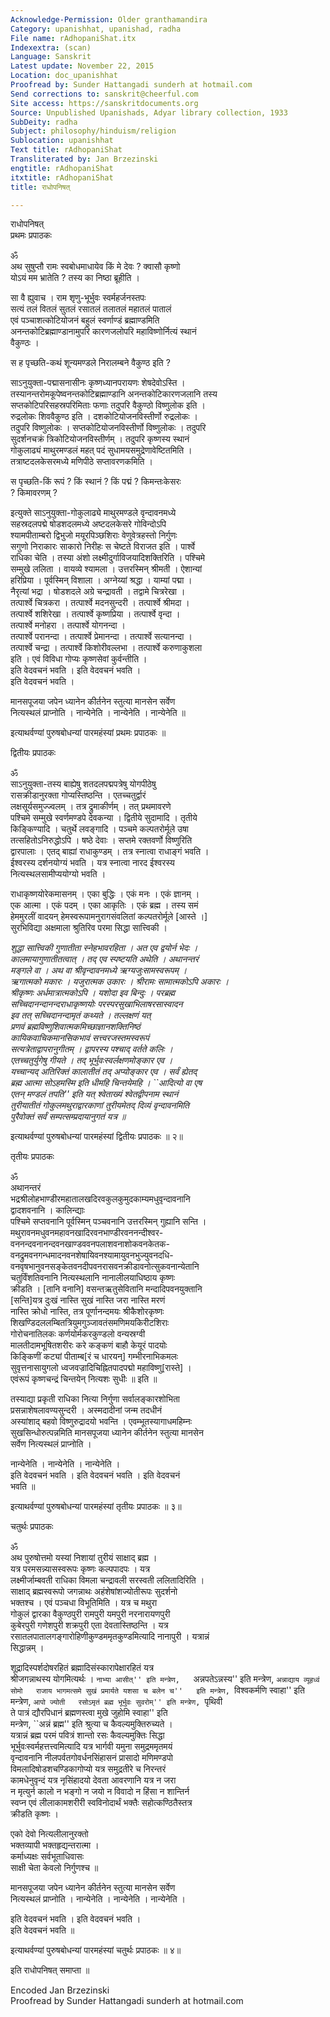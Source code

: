```yaml
---
Acknowledge-Permission: Older granthamandira
Category: upanishhat, upanishad, radha
File name: rAdhopaniShat.itx
Indexextra: (scan)
Language: Sanskrit
Latest update: November 22, 2015
Location: doc_upanishhat
Proofread by: Sunder Hattangadi sunderh at hotmail.com
Send corrections to: sanskrit@cheerful.com
Site access: https://sanskritdocuments.org
Source: Unpublished Upanishads, Adyar library collection, 1933
SubDeity: radha
Subject: philosophy/hinduism/religion
Sublocation: upanishhat
Text title: rAdhopaniShat
Transliterated by: Jan Brzezinski
engtitle: rAdhopaniShat
itxtitle: rAdhopaniShat
title: राधोपनिषत्

---
```

  
 राधोपनिषत्   
प्रथमः प्रपाठकः  
  
ॐ  
अथ सुषुप्तौ रामः स्वबोधमाधायेव किं मे देवः ? क्वासौ कृष्णो  
योऽयं मम भ्रातेति ? तस्य का निष्ठा ब्रूहीति ।  
  
सा वै ह्युवाच । राम शृणु-भूर्भुवः स्वर्महर्जनस्तपः  
सत्यं तलं वितलं सुतलं रसातलं तलातलं महातलं पातालं  
एवं पञ्चाशत्कोटियोजनं बहुलं स्वर्णाण्डं ब्रह्माण्डमिति  
अनन्तकोटिब्रह्माण्डानामुपरि कारणजलोपरि महाविष्णोर्नित्यं स्थानं  
वैकुण्ठः ।  
  
स ह पृच्छति-कथं शून्यमण्डले निरालम्बने वैकुण्ठ इति ?   
  
साऽनुयुक्ता-पद्मासनासीनः कृष्णध्यानपरायणः शेषदेवोऽस्ति ।  
तस्यानन्तरोमकूपेष्वनन्तकोटिब्रह्माण्डानि अनन्तकोटिकारणजलानि तस्य  
सप्तकोटिपरिसहस्रपरिमिताः फणाः तदुपरि वैकुण्ठो विष्णुलोक इति ।  
रुद्रलोकः शिववैकुण्ठ इति । दशकोटियोजनविस्तीर्णो रुद्रलोकः ।  
तदुपरि विष्णुलोकः । सप्तकोटियोजनविस्तीर्णो विष्णुलोकः । तदुपरि  
सुदर्शनचक्रं त्रिकोटियोजनविस्तीर्णम् । तदुपरि कृष्णस्य स्थानं  
गोकुलाढ्यं माथुरमण्डलं महत् पदं सुधामयसमुद्रेणावेष्टितमिति ।  
तत्राष्टदलकेसरमध्ये मणिपीठे सप्तावरणकमिति ।  
  
स पृच्छति-किं रूपं ? किं स्थानं ? किं पद्मं ? किमन्तःकेसरः  
? किमावरणम् ?  
  
इत्युक्ते साऽनुयुक्ता-गोकुलाढ्ये माथुरमण्डले वृन्दावनमध्ये  
सहस्रदलपद्मे षोडशदलमध्ये अष्टदलकेसरे गोविन्दोऽपि  
श्यामपीताम्बरो द्विभुजो मयूरपिञ्छशिराः वेणुवेत्रहस्तो निर्गुणः  
सगुणो निराकारः साकारो निरीहः स चेष्टते विराजत इति । पार्श्वे  
राधिका चेति । तस्या अंशो लक्ष्मीदुर्गाविजयादिशक्तिरिति । पश्चिमे  
सम्मुखे ललिता । वायव्ये श्यामला । उत्तरस्मिन् श्रीमती । ऐशान्यां  
हरिप्रिया । पूर्वस्मिन् विशाला । अग्नेय्यां श्रद्धा । याम्यां पद्मा ।  
नैरृत्यां भद्रा । षोडशदले अग्रे चन्द्रावती । तद्वामे चित्ररेखा ।  
तत्पार्श्वे चित्रकरा । तत्पार्श्वे मदनसुन्दरी । तत्पार्श्वे श्रीमदा ।  
तत्पार्श्वे शशिरेखा । तत्पार्श्वे कृष्णप्रिया । तत्पार्श्वे वृन्दा ।  
तत्पार्श्वे मनोहरा । तत्पार्श्वे योगनन्दा ।  
तत्पार्श्वे परानन्दा । तत्पार्श्वे प्रेमानन्दा । तत्पार्श्वे सत्यानन्दा ।  
तत्पार्श्वे चन्द्रा । तत्पार्श्वे किशोरीवल्लभा । तत्पार्श्वे करुणाकुशला  
इति । एवं विविधा गोप्यः कृष्णसेवां कुर्वन्तीति ।   
इति वेदवचनं भवति । इति वेदवचनं भवति ।  
इति वेदवचनं भवति ।  
  
मानसपूजया जपेन ध्यानेन कीर्तनेन स्तुत्या मानसेन सर्वेण  
नित्यस्थलं प्राप्नोति । नान्येनेति । नान्येनेति । नान्येनेति ॥  
  
इत्याथर्वण्यां पुरुषबोधन्यां पारमहंस्यां प्रथमः प्रपाठकः ॥  
  
  
  
द्वितीयः प्रपाठकः  
  
ॐ  
साऽनुयुक्ता-तस्य बाह्येषु शतदलपद्मपत्रेषु योगपीठेषु  
रासक्रीडानुरक्ता गोप्यस्तिष्ठन्ति । एतच्चतुर्द्वारं  
लक्षसूर्यसमुज्ज्वलम् । तत्र द्रुमाकीर्णम् । तत् प्रथमावरणे  
पश्चिमे सम्मुखे स्वर्णमण्डपे देवकन्या । द्वितीये सुदामादि । तृतीये  
किङ्किण्यादि । चतुर्थे लवङ्गादि । पञ्चमे कल्पतरोर्मूले उषा  
तत्सहितोऽनिरुद्धोऽपि । षष्ठे देवाः । सप्तमे रक्तवर्णो विष्णुरिति  
द्वारपालाः । एतद् बाह्यां राधाकुण्डम् । तत्र स्नात्वा राधाङ्गं भवति ।  
ईश्वरस्य दर्शनयोग्यं भवति । यत्र स्नात्वा नारद ईश्वरस्य  
नित्यस्थलसामीप्ययोग्यो भवति ।  
  
राधाकृष्णयोरेकमासनम् । एका बुद्धिः । एकं मनः । एकं ज्ञानम् ।  
एक आत्मा । एकं पदम् । एका आकृतिः । एकं ब्रह्म । तस्य समं  
हेममुरलीं वादयन् हेमस्वरूपामनुरागसंवलितां कल्पतरोर्मूले [आस्ते ।]  
सुरभिविद्या अक्षमाला श्रुतिरिव परमा सिद्धा सात्त्विकी ।  
  
*शुद्धा सात्त्विकी गुणातीता स्नेहभावरहिता । अत एव द्वयोर्न भेदः ।  
कालमायागुणातीतत्वात् । तद् एव स्पष्टयति अथेति । अथानन्तरं  
मङ्गले वा । अथ वा श्रीवृन्दावनमध्ये ऋग्यजुःसामस्वरूपम् ।  
ऋगात्मको मकारः । यजुरात्मक उकारः । श्रीरामः सामात्मकोऽपि अकारः ।  
श्रीकृष्णः अर्धमात्रात्मकोऽपि । यशोदा इव बिन्दुः । परब्रह्म  
सच्चिदानन्दानन्दराधाकृष्णयोः परस्परसुखाभिलाषरसास्वादन  
इव तत् सच्चिदानन्दामृतं कथ्यते । तल्लक्षणं यत्  
प्रणवं ब्रह्मविष्णुशिवात्मकमिच्छाज्ञानशक्तिनिष्ठं  
कायिकवाचिकमानसिकभावं सत्त्वरजस्तमस्वरूपं  
सत्यत्रेताद्वापरानुगीतम् । द्वापरस्य पश्चाद् वर्तते कलिः ।  
एतच्चतुर्युगेषु गीयते । तद् भूर्भुवःस्वर्लक्षणमोङ्कार एव ।  
यच्चान्यद् अतिरिक्तं कालातीतं तद् अप्योङ्कार एव । सर्वं ह्येतद्  
ब्रह्म आत्मा सोऽहमस्मि इति धीमहि चिन्तयेमहि । ``आदित्यो वा एष  
एतन् मण्डलं तपति'' इति यत् श्वेताख्यं श्वेतद्वीपनाम स्थानं  
तुरीयातीतं गोकुलमथुराद्वारकाणां तुरीयमेतद् दिव्यं वृन्दावनमिति  
पुरैवोक्तं सर्वं सम्पत्सम्प्रदायानुगतं यत्र ॥*  
  
इत्याथर्वण्यां पुरुषबोधन्यां पारमहंस्यां द्वितीयः प्रपाठकः ॥ २॥  
  
  
  
तृतीयः प्रपाठकः  
  
ॐ  
अथानन्तरं  
भद्रश्रीलोहभाण्डीरमहातालखदिरवकुलकुमुदकाम्यमधुवृन्दावनानि  
द्वादशवनानि । कालिन्द्याः  
पश्चिमे सप्तवनानि पूर्वस्मिन् पञ्चवनानि उत्तरस्मिन् गुह्यानि सन्ति ।  
मथुरावनमधुवनमहावनखादिरवनभाण्डीरवननन्दीश्वर-  
वननन्दवनानन्दवनखाण्डववनपलाशवनाशोकवनकेतक-  
वनद्रुमवनगन्धमादनवनशेषायिवनश्यामायुवनभुज्युवनदधि-  
वनवृषभानुवनसङ्केतवनदीपवनरासवनक्रीडावनोत्सुकवनान्येतानि  
चतुर्विंशतिवनानि नित्यस्थलानि नानालीलयाधिष्ठाय कृष्णः  
क्रीडति । [तानि वनानि] वसन्तऋतुसेवितानि मन्दादिपवनयुक्तानि  
[सन्ति]यत्र दुःखं नास्ति सुखं नास्ति जरा नास्ति मरणं  
नास्ति क्रोधो नास्ति, तत्र पूर्णानन्दमयः श्रीकैशोरकृष्णः  
शिखण्डिदललम्बितत्रियुमगुञ्जावतंसमणिमयकिरीटशिराः  
गोरोचनातिलकः कर्णयोर्मकरकुण्डलो वन्यस्रग्वी  
मालतीदामभूषितशरीरः करे कङ्कणं बाहौ केयूरं पादयोः  
किङ्किणीं कट्यां पीताम्ब[रं च धारयन्] गम्भीरनाभिकमलः  
सुवृत्तनासायुगलो ध्वजवज्रादिचिह्नितपादपद्मो महाविष्णु[रास्ते] ।  
एवंरूपं कृष्णचन्द्रं चिन्तयेन् नित्यशः सुधीः ॥ इति ॥  
  
तस्याद्या प्रकृती राधिका नित्या निर्गुणा सर्वालङ्कारशोभिता  
प्रसन्नाशेषलावण्यसुन्दरी । अस्मदादीनां जन्म तदधीनं  
अस्यांशाद् बहवो विष्णुरुद्रादयो भवन्ति । एवम्भूतस्यागाधमहिम्नः  
सुखसिन्धोरुत्पन्नमिति मानसपूजया ध्यानेन कीर्तनेन स्तुत्या मानसेन  
सर्वेण नित्यस्थलं प्राप्नोति ।  
  
नान्येनेति । नान्येनेति । नान्येनेति ।   
इति वेदवचनं भवति । इति वेदवचनं भवति । इति वेदवचनं  
भवति ॥  
  
इत्याथर्वण्यां पुरुषबोधन्यां पारमहंस्यां तृतीयः प्रपाठकः ॥ ३॥  
  
  
  
चतुर्थः प्रपाठकः  
  
ॐ  
अथ पुरुषोत्तमो यस्यां निशायां तुरीयं साक्षाद् ब्रह्म ।  
यत्र परमसन्न्यासस्वरूपः कृष्णः कल्पपादपः । यत्र  
लक्ष्मीर्जाम्बवती राधिका विमला चन्द्रावली सरस्वती ललितादिरिति ।  
साक्षाद् ब्रह्मस्वरूपो जगन्नाथः अहंशेषांशज्योतीरूपः सुदर्शनो  
भक्तश्च । एवं पञ्चधा विभूतिमिति । यत्र च मथुरा  
गोकुलं द्वारका वैकुण्ठपुरी रामपुरी यमपुरी नरनारायणपुरी  
कुबेरपुरी गणेशपुरी शक्रपुरी एता देवतास्तिष्ठन्ति । यत्र  
रसातलपातालगङ्गारोहिणीकुण्डममृतकुण्डमित्यादि नानापुरी । यत्रान्नं  
सिद्धान्नम् ।  
  
शूद्रादिस्पर्शदोषरहितं ब्रह्मादिसंस्कारापेक्षारहितं यत्र  
श्रीजगन्नाथस्य योगमित्यर्थः । ``नाभ्या आसीत्'' इति मन्त्रेण,  
``अन्नपतेऽन्नस्य'' इति मन्त्रेण, ``अन्नाद्याय व्यूहध्वं सोमो  
राजाय भागमत्समे सुखं प्रमार्यते यशसा च बलेन च''  
इति मन्त्रेण, ``विश्वकर्मणि स्वाहा'' इति मन्त्रेण, ``आपो ज्योती  
रसोऽमृतं ब्रह्म भूर्भुवः सुवरोम्'' इति मन्त्रेण, ``पृथिवी  
ते पात्रं द्यौरपिधानं ब्रह्मणस्त्वा मुखे जुहोमि स्वाहा'' इति  
मन्त्रेण, ``अन्नं ब्रह्म'' इति श्रुत्या च कैवल्यमुक्तिरुच्यते ।  
यत्रान्नं ब्रह्म परमं पवित्रं शान्तो रसः कैवल्यमुक्तिः सिद्धा  
भूर्भुवःस्वर्महत्तत्त्वमित्यादि यत्र भार्गवी यमुना समुद्रममृतमयं  
वृन्दावनानि नीलपर्वतगोवर्धनसिंहासनं प्रासादो मणिमण्डपो  
विमलादिषोडशचण्डिकागोप्यो यत्र समुद्रतीरे च निरन्तरं  
कामधेनुवृन्दं यत्र नृसिंहादयो देवता आवरणानि यत्र न जरा  
न मृत्युर्न कालो न भङ्गो न जयो न विवादो न हिंसा न शान्तिर्न  
स्वप्न एवं लीलाकामशरीरी स्वविनोदार्थं भक्तैः सहोत्कण्ठितैस्तत्र  
क्रीडति कृष्णः ।  
  
एको देवो नित्यलीलानुरक्तो  
भक्तव्यापी भक्तहृद्यन्तरात्मा ।  
कर्माध्यक्षः सर्वभूताधिवासः  
साक्षी चेता केवलो निर्गुणश्च ॥  
  
मानसपूजया जपेन ध्यानेन कीर्तनेन स्तुत्या मानसेन सर्वेण  
नित्यस्थलं प्राप्नोति । नान्येनेति । नान्येनेति । नान्येनेति ।  
  
इति वेदवचनं भवति । इति वेदवचनं भवति ।  
इति वेदवचनं भवति ॥  
  
इत्याथर्वण्यां पुरुषबोधन्यां पारमहंस्यां चतुर्थः प्रपाठकः ॥ ४॥  
  
इति राधोपनिषत् समाप्ता ॥  
  
  
Encoded Jan Brzezinski  
Proofread by Sunder Hattangadi sunderh at hotmail.com  
  
